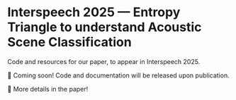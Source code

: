 # Interspeech 2025 — Entropy Triangle to understand Acoustic Scene Classification
Code and resources for our paper, to appear in Interspeech 2025.

📅 Coming soon! Code and documentation will be released upon publication.

📄 More details in the paper!

